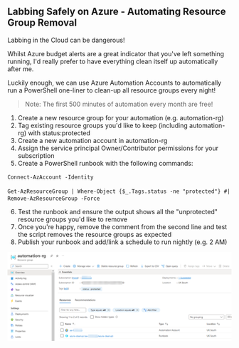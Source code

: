## Labbing Safely on Azure - Automating Resource Group Removal

Labbing in the Cloud can be dangerous! 

Whilst Azure budget alerts are a great indicator that you've left something running, I'd really prefer to have everything clean itself up automatically after me.

Luckily enough, we can use Azure Automation Accounts to automatically run a PowerShell one-liner to clean-up all resource groups every night!

> Note: The first 500 minutes of automation every month are free!

1. Create a new resource group for your automation (e.g. automation-rg)
2. Tag existing resource groups you'd like to keep (including automation-rg) with status:protected
3. Create a new automation account in automation-rg
4. Assign the service principal Owner/Contributor permissions for your subscription
5. Create a PowerShell runbook with the following commands:

```
Connect-AzAccount -Identity

Get-AzResourceGroup | Where-Object {$_.Tags.status -ne "protected"} #| Remove-AzResourceGroup -Force
```

6. Test the runbook and ensure the output shows all the "unprotected" resource groups you'd like to remove
7. Once you're happy, remove the comment from the second line and test the script removes the resource groups as expected
8. Publish your runbook and add/link a schedule to run nightly (e.g. 2 AM)

![automation-rg.png](/img/2022-11-14-labbing-safely-azure/automation-rg.png)